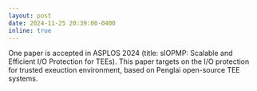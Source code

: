 ```yaml
---
layout: post
date: 2024-11-25 20:39:00-0400
inline: true
---
```


One paper is accepted in ASPLOS 2024 (title: sIOPMP: Scalable and Efficient I/O Protection for TEEs).
This paper targets on the I/O protection for trusted exeuction environment, based on Penglai open-source TEE systems.
